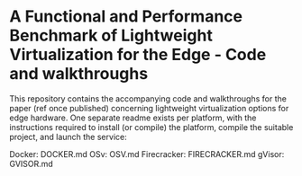 # A Functional and Performance Benchmark of Lightweight Virtualization for the Edge - Code and walkthroughs

This repository contains the accompanying code and walkthroughs for the paper (ref once published) concerning lightweight virtualization options for edge hardware.
One separate readme exists per platform, with the instructions required to install (or compile) the platform, compile the suitable project, and launch the service:

Docker: DOCKER.md
OSv: OSV.md
Firecracker: FIRECRACKER.md
gVisor: GVISOR.md
